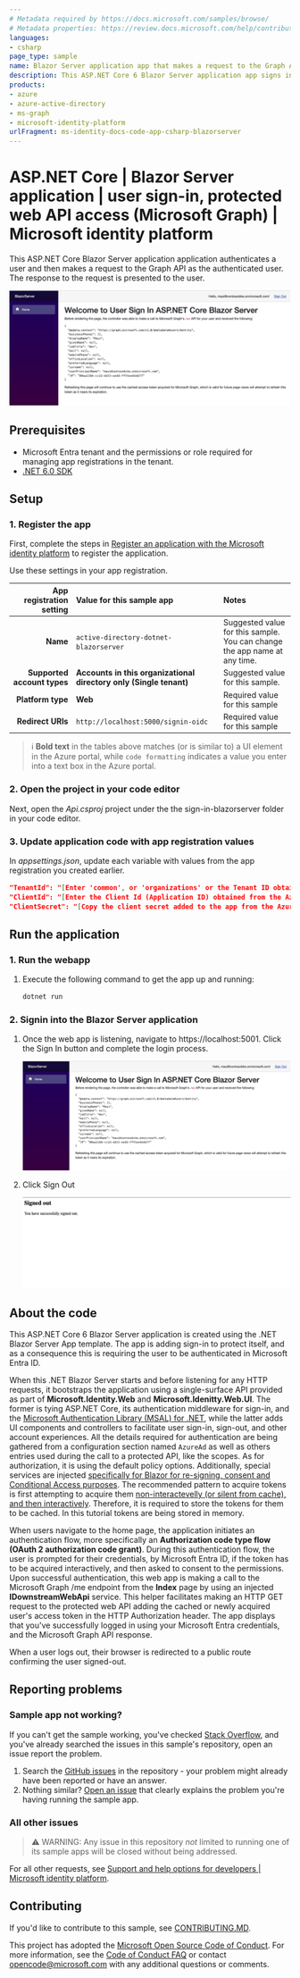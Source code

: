 ```yaml
---
# Metadata required by https://docs.microsoft.com/samples/browse/
# Metadata properties: https://review.docs.microsoft.com/help/contribute/samples/process/onboarding?branch=main#add-metadata-to-readme
languages:
- csharp
page_type: sample
name: Blazor Server application app that makes a request to the Graph API after signing in the user
description: This ASP.NET Core 6 Blazor Server application app signs in the user and then makes a request to Microsoft Graph for the user's profile data.
products:
- azure
- azure-active-directory
- ms-graph
- microsoft-identity-platform
urlFragment: ms-identity-docs-code-app-csharp-blazorserver
---
```


<!-- SAMPLE ID: DOCS-CODE-017 -->
# ASP.NET Core | Blazor Server application | user sign-in, protected web API access (Microsoft Graph) | Microsoft identity platform

<!-- Build badges here
![Build passing.](https://img.shields.io/badge/build-passing-brightgreen.svg) ![Code coverage.](https://img.shields.io/badge/coverage-100%25-brightgreen.svg) ![License.](https://img.shields.io/badge/license-MIT-green.svg)
-->

This ASP.NET Core Blazor Server application application authenticates a user and then makes a request to the Graph API as the authenticated user. The response to the request is presented to the user.

![A screenshot of a Blazor Server application application displaying a response from Microsoft Graph.](./app-signed-in.png)

## Prerequisites

- Microsoft Entra tenant and the permissions or role required for managing app registrations in the tenant.
- [.NET 6.0 SDK](https://dotnet.microsoft.com/download/dotnet/6.0)

## Setup

### 1. Register the app

First, complete the steps in [Register an application with the Microsoft identity platform](https://docs.microsoft.com/azure/active-directory/develop/quickstart-register-app) to register the application.

Use these settings in your app registration.

| App registration <br/> setting  | Value for this sample app                                           | Notes                                                                           |
|--------------------------------:|:--------------------------------------------------------------------|:--------------------------------------------------------------------------------|
| **Name**                        | `active-directory-dotnet-blazorserver`                              | Suggested value for this sample. <br/> You can change the app name at any time. |
| **Supported account types**     | **Accounts in this organizational directory only (Single tenant)**  | Suggested value for this sample.                                                |
| **Platform type**               | **Web**                                                             | Required value for this sample                                                  |
| **Redirect URIs**               | `http://localhost:5000/signin-oidc`                                 | Required value for this sample                                                  |

> :information_source: **Bold text** in the tables above matches (or is similar to) a UI element in the Azure portal, while `code formatting` indicates a value you enter into a text box in the Azure portal.

### 2. Open the project in your code editor

Next, open the _Api.csproj_ project under the the sign-in-blazorserver folder in your code editor.

### 3. Update application code with app registration values

In _appsettings.json_, update each variable with values from the app registration you created earlier.

```json
"TenantId": "[Enter 'common', or 'organizations' or the Tenant ID obtained from the Azure portal]",
"ClientId": "[Enter the Client Id (Application ID) obtained from the Azure portal]",
"ClientSecret": "[Copy the client secret added to the app from the Azure portal]",
```

## Run the application

### 1. Run the webapp

1. Execute the following command to get the app up and running:

   ```bash
   dotnet run
   ```

### 2. Signin into the Blazor Server application

1. Once the web app is listening, navigate to https://localhost:5001. Click the Sign In button and complete the login process.

   ![A screenshot of a Blazor Server application application guiding the user to click the "Sign In" button.](./app-signed-in.png)

1. Click Sign Out

   ![A screenshot of a Blazor Server application application guiding the user to click the "Sign Out" button.](./app-signed-out.png)


## About the code

This ASP.NET Core 6 Blazor Server application is created using the .NET Blazor Server App template. The app is adding sign-in to protect itself, and as a consequence this is requiring the user to be authenticated in Microsoft Entra ID.

When this .NET Blazor Server starts and before listening for any HTTP requests, it bootstraps the application using a single-surface API provided as part of **Microsoft.Identity.Web** and **Microsoft.Idenitty.Web.UI**. The former is tying ASP.NET Core, its authentication middleware for sign-in, and the [Microsoft Authentication Library (MSAL) for .NET](https://github.com/azuread/microsoft-authentication-library-for-dotnet), while the latter adds UI components and controllers to facilitate user sign-in, sign-out, and other account experiences. All the details required for authentication are being gathered from a configuration section named `AzureAd` as well as others entries used during the call to a protected API, like the scopes. As for authorization, it is using the default policy options. Additionally, special services are injected [specifically for Blazor for re-signing, consent and Conditional Access purposes](https://github.com/AzureAD/microsoft-identity-web/wiki/Managing-incremental-consent-and-conditional-access#in-blazor-server). The recommended pattern to acquire tokens is first attempting to acquire them [non-interactevelly (or silent from cache), and then interactively](https://docs.microsoft.com/azure/active-directory/develop/msal-authentication-flows#interactive-and-non-interactive-authentication). Therefore, it is required to store the tokens for them to be cached. In this tutorial tokens are being stored in memory.

When users navigate to the home page, the application initiates an authentication flow, more specifically an **Authorization code type flow (OAuth 2 authorization code grant)**. During this authentication flow, the user is prompted for their credentials, by Microsoft Entra ID, if the token has to be acquired interactively, and then asked to consent to the permissions. Upon successful authentication, this web app is making a call to the Microsoft Graph /me endpoint from the **Index** page by using an injected **IDownstreamWebApi** service. This helper facilitates making an HTTP GET request to the protected web API adding the cached or newly acquired user's access token in the HTTP Authorization header. The app displays that you've successfully logged in using your Microsoft Entra credentials, and the Microsoft Graph API response.

When a user logs out, their browser is redirected to a public route confirming the user signed-out.

## Reporting problems

### Sample app not working?

If you can't get the sample working, you've checked [Stack Overflow](https://stackoverflow.com/questions/tagged/msal), and you've already searched the issues in this sample's repository, open an issue report the problem.

1. Search the [GitHub issues](/issues) in the repository - your problem might already have been reported or have an answer.
1. Nothing similar? [Open an issue](/issues/new) that clearly explains the problem you're having running the sample app.

### All other issues

> :warning: WARNING: Any issue in this repository _not_ limited to running one of its sample apps will be closed without being addressed.

For all other requests, see [Support and help options for developers | Microsoft identity platform](https://docs.microsoft.com/azure/active-directory/develop/developer-support-help-options).

## Contributing

If you'd like to contribute to this sample, see [CONTRIBUTING.MD](/CONTRIBUTING.md).

This project has adopted the [Microsoft Open Source Code of Conduct](https://opensource.microsoft.com/codeofconduct/). For more information, see the [Code of Conduct FAQ](https://opensource.microsoft.com/codeofconduct/faq/) or contact [opencode@microsoft.com](mailto:opencode@microsoft.com) with any additional questions or comments.
